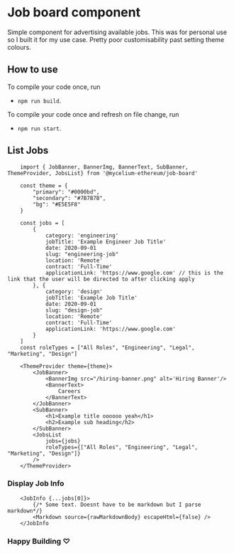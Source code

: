 # Job board component

Simple component for advertising available jobs. This was for personal use so I built it for my use case.
Pretty poor customisability past setting theme colours. 

## How to use
To compile your code once, run

- `npm run build`.

To compile your code once and refresh on file change, run

- `npm run start`.

## List Jobs
```
    import { JobBanner, BannerImg, BannerText, SubBanner, ThemeProvider, JobsList} from '@mycelium-ethereum/job-board'

    const theme = {
        "primary": "#0000bd",
        "secondary": "#7B7B7B",
        "bg": "#E5E5F8"
    }

    const jobs = [
        {
            category: 'engineering'
            jobTitle: 'Example Engineer Job Title'
            date: 2020-09-01
            slug: "engineering-job"
            location: 'Remote'
            contract: 'Full-Time'
            applicationLink: 'https://www.google.com' // this is the link that the user will be directed to after clicking apply
        }, {
            category: 'design'
            jobTitle: 'Example Job Title'
            date: 2020-09-01
            slug: "design-job"
            location: 'Remote'
            contract: 'Full-Time'
            applicationLink: 'https://www.google.com'
        }
    ]
    const roleTypes = ["All Roles", "Engineering", "Legal", "Marketing", "Design"]

    <ThemeProvider theme={theme}>
        <JobBanner>
            <BannerImg src="/hiring-banner.png" alt='Hiring Banner'/>
            <BannerText>
                Careers
            </BannerText>
        </JobBanner>
        <SubBanner>
            <h1>Example title oooooo yeah</h1>
            <h2>Example sub heading</h2>
        </SubBanner>
        <JobsList 
            jobs={jobs} 
            roleTypes={["All Roles", "Engineering", "Legal", "Marketing", "Design"]} 
        />
    </ThemeProvider>
```

### Display Job Info
```
    <JobInfo {...jobs[0]}>
        {/* Some text. Doesnt have to be markdown but I parse markdown*/}
        <Markdown source={rawMarkdownBody} escapeHtml={false} />
    </JobInfo
```
### Happy Building ♡



